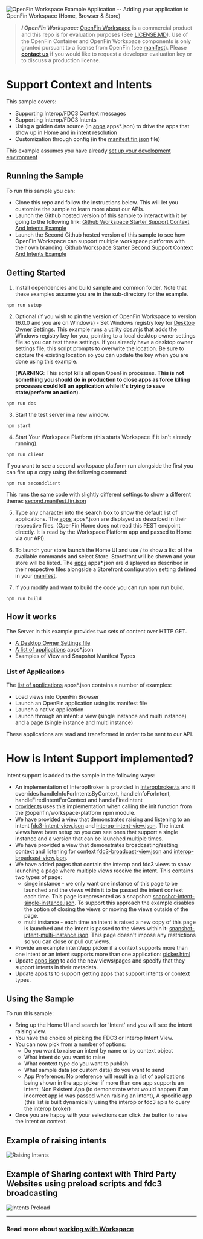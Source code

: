 ![OpenFin Workspace Example Application -- Adding your application to OpenFin Workspace (Home, Browser & Store)](../../assets/OpenFin-Workspace-Starter.png)

> **_:information_source: OpenFin Workspace:_** [OpenFin Workspace](https://www.openfin.co/workspace/) is a commercial product and this repo is for evaluation purposes (See [LICENSE.MD](LICENSE.MD)). Use of the OpenFin Container and OpenFin Workspace components is only granted pursuant to a license from OpenFin (see [manifest](public/manifest.fin.json)). Please [**contact us**](https://www.openfin.co/workspace/poc/) if you would like to request a developer evaluation key or to discuss a production license.

# Support Context and Intents

This sample covers:

- Supporting Interop/FDC3 Context messages
- Supporting Interop/FDC3 Intents
- Using a golden data source (in [apps](./public/common/) apps\*.json) to drive the apps that show up in Home and in intent resolution
- Customization through config (in the [manifest.fin.json](public/manifest.fin.json) file)

This example assumes you have already [set up your development environment](https://developers.openfin.co/of-docs/docs/set-up-your-dev-environment)

## Running the Sample

To run this sample you can:

- Clone this repo and follow the instructions below. This will let you customize the sample to learn more about our APIs.
- Launch the Github hosted version of this sample to interact with it by going to the following link: [Github Workspace Starter Support Context And Intents Example](https://start.openfin.co/?manifest=https%3A%2F%2Fbuilt-on-openfin.github.io%2Fworkspace-starter%2Fworkspace%2Fvnext%2Fsupport-context-and-intents%2Fmanifest.fin.json)
- Launch the Second Github hosted version of this sample to see how OpenFin Workspace can support multiple workspace platforms with their own branding: [Github Workspace Starter Second Support Context And Intents Example](https://start.openfin.co/?manifest=https%3A%2F%2Fbuilt-on-openfin.github.io%2Fworkspace-starter%2Fworkspace%2Fvnext%2Fsupport-context-and-intents%2Fsecond.manifest.fin.json)

## Getting Started

1. Install dependencies and build sample and common folder. Note that these examples assume you are in the sub-directory for the example.

```shell
npm run setup
```

2. Optional (if you wish to pin the version of OpenFin Workspace to version 16.0.0 and you are on Windows) - Set Windows registry key for [Desktop Owner Settings](https://developers.openfin.co/docs/desktop-owner-settings).
   This example runs a utility [dos.mjs](./scripts/dos.mjs) that adds the Windows registry key for you, pointing to a local desktop owner
   settings file so you can test these settings. If you already have a desktop owner settings file, this script prompts to overwrite the location. Be sure to capture the existing location so you can update the key when you are done using this example.

   (**WARNING**: This script kills all open OpenFin processes. **This is not something you should do in production to close apps as force killing processes could kill an application while it's trying to save state/perform an action**).

```shell
npm run dos
```

3. Start the test server in a new window.

```shell
npm start
```

4. Start Your Workspace Platform (this starts Workspace if it isn't already running).

```shell
npm run client
```

If you want to see a second workspace platform run alongside the first you can fire up a copy using the following command:

```shell
npm run secondclient
```

This runs the same code with slightly different settings to show a different theme: [second.manifest.fin.json](public/second.manifest.fin.json)

5. Type any character into the search box to show the default list of applications.
   The [apps](./public/common/) apps\*.json are displayed as described in their respective files. (OpenFin Home does not read this REST endpoint directly. It is read by the Workspace Platform app and passed to Home via our API).

6. To launch your store launch the Home UI and use / to show a list of the available commands and select Store. Storefront will be shown and your store will be listed.
   The [apps](./public/common/) apps\*.json are displayed as described in their respective files alongside a Storefront configuration setting defined in your [manifest](public/manifest.fin.json).

7. If you modify and want to build the code you can run npm run build.

```shell
npm run build
```

## How it works

The Server in this example provides two sets of content over HTTP GET.

- [A Desktop Owner Settings file](./public/common/dos.json)
- [A list of applications](./public/common/) apps\*.json
- Examples of View and Snapshot Manifest Types

### List of Applications

The [list of applications](../public/common/) apps\*.json contains a number of examples:

- Load views into OpenFin Browser
- Launch an OpenFin application using its manifest file
- Launch a native application
- Launch through an intent: a view (single instance and multi instance) and a page (single instance and multi instance)

These applications are read and transformed in order to be sent to our API.

# How is Intent Support implemented?

Intent support is added to the sample in the following ways:

- An implementation of InteropBroker is provided in [interopbroker.ts](client/src/interopbroker.ts) and it overrides handleInfoForIntentsByContext, handleInfoForIntent, handleFiredIntentForContext and handleFiredIntent
- [provider.ts](client/src/provider.ts) uses this implementation when calling the init function from the @openfin/workspace-platform npm module.
- We have provided a view that demonstrates raising and listening to an intent [fdc3-intent-view.json](./public/common/views/fdc3/intent/fdc3-intent-view.json) and [interop-intent-view.json](./public/common/views/interop/intent/interop-intent-view.json). The intent views have been setup so you can see ones that support a single instance and a version that can be launched multiple times.
- We have provided a view that demonstrates broadcasting/setting context and listening for context [fdc3-broadcast-view.json](./public/common/views/fdc3/context/fdc3-broadcast-view.json) and [interop-broadcast-view.json](./public/common/views/interop/context/interop-broadcast-view.json).
- We have added pages that contain the interop and fdc3 views to show launching a page where multiple views receive the intent. This contains two types of page:
  - singe instance - we only want one instance of this page to be launched and the views within it to be passed the intent context each time. This page is represented as a snapshot: [snapshot-intent-single-instance.json](./public/common/snapshots/snapshot-intent-single-instance.json). To support this approach the example disables the option of closing the views or moving the views outside of the page.
  - multi instance - each time an intent is raised a new copy of this page is launched and the intent is passed to the views within it: [snapshot-intent-multi-instance.json](./public/common/snapshots/snapshot-intent-multi-instance.json). This page doesn't impose any restrictions so you can close or pull out views.
- Provide an example intent/app picker if a context supports more than one intent or an intent supports more than one application: [picker.html](./public/common/windows/intents/picker.html)
- Update [apps.json](./public/common/apps.json) to add the new views/pages and specify that they support intents in their metadata.
- Update [apps.ts](client/src/apps.ts) to support getting apps that support intents or context types.

## Using the Sample

To run this sample:

- Bring up the Home UI and search for 'Intent' and you will see the intent raising view.
- You have the choice of picking the FDC3 or Interop Intent View.
- You can now pick from a number of options:
  - Do you want to raise an intent by name or by context object
  - What intent do you want to raise
  - What context type do you want to publish
  - What sample data (or custom data) do you want to send
  - App Preference: No preference will result in a list of applications being shown in the app picker if more than one app supports an intent, Non Existent App (to demonstrate what would happen if an incorrect app id was passed when raising an intent), A specific app (this list is built dynamically using the interop or fdc3 apis to query the interop broker)
- Once you are happy with your selections can click the button to raise the intent or context.

## Example of raising intents

![Raising Intents](workspace-support-context-intents-raising-intents.gif)

## Example of Sharing context with Third Party Websites using preload scripts and fdc3 broadcasting

![Intents Preload](workspace-support-context-intents-preload.gif)

---

### Read more about [working with Workspace](https://developers.openfin.co/of-docs/docs/overview-of-workspace)
